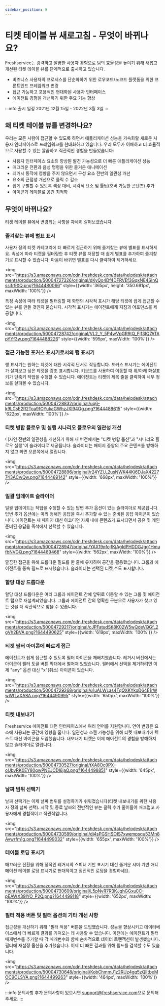 ```yaml
---
sidebar_position: 9
---
```


# 티켓 테이블 뷰 새로고침 - 무엇이 바뀌나요?

Freshservice는 강력하고 깔끔한 사용자 경험으로 팀의 효율성을 높이기 위해 새롭고 개선된 티켓 테이블 뷰를 단계적으로 출시하고 있습니다.

- 비즈니스 사용자의 프로세스를 단순화하기 위한 로우코드/노코드 플랫폼을 위한 프론트엔드 프레임워크 변경
- 접근 가능하고 포용적인 현대화된 사용자 인터페이스
- 에이전트 경험을 개선하기 위한 주요 기능 향상

:::info 출시 일정
2021년 12월 15일 - 2022년 3월 3일
:::

## 왜 티켓 테이블 뷰를 변경하나요?

우리는 모든 사람이 접근할 수 있도록 하면서 애플리케이션 성능을 가속화할 새로운 사용자 인터페이스로 프레임워크를 현대화하고 있습니다. 우리 모두가 이해하고 더 효율적으로 사용할 수 있는 깔끔하고 직관적인 경험을 만들었습니다:

- 사용자 인터페이스 요소의 향상된 발견 가능성으로 더 빠른 애플리케이션 성능
- 매끄러운 전환과 음성 명령을 위한 즐거운 애니메이션
- 레거시 동작에 영향을 주지 않으면서 구성 요소 전반의 일관성 개선
- 요소의 근접성 개선으로 클릭 수 감소
- 쉽게 구별할 수 있도록 색상 대비, 시각적 요소 및 툴팁(호버 가능한 콘텐츠) 추가
- 아이콘과 레이블로 공간 최적화

## 무엇이 바뀌나요?

티켓 테이블 뷰에서 변경되는 사항을 자세히 살펴보겠습니다.

### 즐겨찾는 뷰에 별표 표시

사용자 정의 티켓 카테고리에 더 빠르게 접근하기 위해 즐겨찾는 뷰에 별표를 표시하세요. 속성에 따라 티켓을 필터링한 후 티켓 뷰를 저장할 때 쉽게 별표를 추가하여 즐겨찾기로 표시할 수 있습니다. 마음이 바뀌면 별표를 다시 클릭하여 제거하세요.

<img src="https://s3.amazonaws.com/cdn.freshdesk.com/data/helpdesk/attachments/production/50004727326/original/dKyQo4Df4DFRVEf3GqxNE4SInQssifr9XQ.png?1644480066" style={{width: '365px', height: '350.681px', maxWidth: '100%'}} />

특정 속성에 따라 티켓을 필터링할 때 화면의 시각적 표시가 해당 티켓에 쉽게 접근할 수 있는 뷰를 만들 것인지 묻습니다. 시각적 표시기는 에이전트에게 지침과 어포던스를 제공합니다.

<img src="https://s3.amazonaws.com/cdn.freshdesk.com/data/helpdesk/attachments/production/50004728742/original/VL2_Y_5P4wVpGR9tQ_Fj13IQ7ATApYYf3w.png?1644488226" style={{width: '595px', maxWidth: '100%'}} />

### 접근 가능한 포커스 표시기로서의 행 표시기

행 표시기는 원하는 티켓에 대한 시각적 단서로 작동합니다. 포커스 표시기는 에이전트가 살펴보고 싶은 티켓을 강조 표시합니다. 키보드를 사용하여 이동할 때 위/아래 화살표 키가 단축키 작업을 수행할 수 있습니다. 에이전트는 티켓의 제목 줄을 클릭하여 세부 정보를 살펴볼 수 있습니다.

<img src="https://s3.amazonaws.com/cdn.freshdesk.com/data/helpdesk/attachments/production/50004728832/original/uq6-k9LCsE2R2Toa9fOYukaGWhzJXI94Og.png?1644488615" style={{width: '622px', maxWidth: '100%'}} />

### 티켓 병합 플로우 및 실행 시나리오 플로우의 일관성 개선

디자인 전반의 일관성을 개선하기 위해 새 버전에서는 "티켓 병합 옵션"과 "시나리오 플로우 실행"이 슬라이더로 제공됩니다. 슬라이더는 페이지 중앙의 주요 콘텐츠를 방해하지 않고 화면 오른쪽에서 열립니다.

<img src="https://s3.amazonaws.com/cdn.freshdesk.com/data/helpdesk/attachments/production/50004728896/original/r24YZU_2usNWK44Ki6DJaX4227743ACwQw.png?1644489142" style={{width: '668px', maxWidth: '100%'}} />

### 일괄 업데이트 슬라이더

일괄 업데이트는 작업을 수행할 수 있는 답변 추가 옵션이 있는 슬라이더로 제공됩니다. 답변 추가 옵션에는 미리 정해진 응답을 즉시 추가할 수 있는 준비된 응답 아이콘이 있습니다. 에이전트는 새 페이지 대신 아코디언 자체 내에 콘텐츠가 표시되면서 공유 및 개인 준비된 응답을 즉석에서 선택할 수 있습니다.

<img src="https://s3.amazonaws.com/cdn.freshdesk.com/data/helpdesk/attachments/production/50004728947/original/YAX19qfojfKjAgIdPHDDGJgg1HmufbNVGQ.png?1644489468" style={{width: '562px', maxWidth: '100%'}} />

깔끔한 접근을 위해 드롭다운 필드를 한 줄에 유지하여 공간을 활용했습니다. 그룹과 에이전트를 종속 필드로 표시했습니다. 슬라이더는 선택된 티켓 수도 표시합니다.

### 할당 대상 드롭다운

할당 대상 드롭다운은 여러 그룹과 에이전트 간에 앞뒤로 이동할 수 있는 그룹 및 에이전트 탭으로 재설계되었습니다. 그룹과 에이전트 간의 명확한 구분으로 사용자가 찾고 있는 것을 더 직관적으로 찾을 수 있습니다.

<img src="https://s3.amazonaws.com/cdn.freshdesk.com/data/helpdesk/attachments/production/50004729217/original/cJPFatudStI8K02W5wQdeVQGf_2gVh2BVA.png?1644490625" style={{width: '619px', maxWidth: '100%'}} />

### 티켓 필터 아이콘에 빠르게 접근

에이전트가 쉽게 접근할 수 있도록 필터 아이콘을 재배치했습니다. 레거시 버전에서는 아이콘이 필터 토글 버튼 막대에서 떨어져 있었습니다. 필터에서 선택을 제거하려면 이제 "any" 옵션 대신 "x"(취소) 아이콘이 있습니다.

<img src="https://s3.amazonaws.com/cdn.freshdesk.com/data/helpdesk/attachments/production/50004729268/original/u1uALWLas4TqQXKYkoD64E1rWwWfLaXA8A.png?1644490995" style={{width: '650px', maxWidth: '100%'}} />

### 티켓 내보내기

Freshservice 에이전트 대면 인터페이스에서 여러 언어를 지원합니다. 언어 변경은 요소에 사용되는 공간에 영향을 줍니다. 일관성과 스캔 가능성을 위해 티켓 내보내기에 텍스트 대신 아이콘을 도입했습니다. 내보내기 티켓은 이제 에이전트의 경험을 방해하지 않고 슬라이더로 열립니다.

<img src="https://s3.amazonaws.com/cdn.freshdesk.com/data/helpdesk/attachments/production/50004730527/original/tXA8Oc0PX-oUbvRK0EY80gwPNEJCDl6jaQ.png?1644498851" style={{width: '645px', maxWidth: '100%'}} />

### 날짜 범위 선택기

날짜 선택기는 이제 날짜 범위를 설정하기가 쉬워졌습니다(티켓 내보내기를 위한 사용자 정의 날짜 선택). 시작 및 종료 날짜의 전반적인 뷰는 클릭 수가 줄어들어 매끄럽고 사용자에게 경험적이고 직관적입니다.

<img src="https://s3.amazonaws.com/cdn.freshdesk.com/data/helpdesk/attachments/production/50004730589/original/dj4sPGSHSOIS7xwempsqu53Mn8Avwrfm1g.png?1644499032" style={{width: '655px', maxWidth: '100%'}} />

### 테이블 로딩 표시기

매끄러운 전환을 위해 정적인 레거시의 스피너 기반 표시기 대신 즐거운 시머 기반 애니메이션 테이블 로딩 표시기로 현대적이고 점진적인 로딩을 경험하세요.

<img src="https://s3.amazonaws.com/cdn.freshdesk.com/data/helpdesk/attachments/production/50004730609/original/L5pNvR7R3KJqhGGxu0C-pEAWX39IYO_P2Q.png?1644499118" style={{width: '652px', maxWidth: '100%'}} />

### 필터 적용 버튼 및 필터 옵션의 기타 개선 사항

접근성을 개선하기 위해 "필터 적용" 버튼을 도입했습니다. 성능을 향상시키고 데이터베이스에서 더 빠르게 결과를 가져오는 데 사용할 수 있습니다. 이전에는 에이전트가 필터 매개변수를 추가할 때 각 매개변수와 함께 순차적으로 데이터 트랜잭션이 발생했습니다. 필터에 재설정 옵션을 추가했습니다. 이제 더 빠른 결과를 위해 필드를 검색할 수도 있습니다.

<img src="https://s3.amazonaws.com/cdn.freshdesk.com/data/helpdesk/attachments/production/50004730648/original/KobChmmJ1z2RUz4gq5zQlItbeMOC9OLSYA.png?1644499263" style={{width: '464px', maxWidth: '100%'}} />

:::info 문의사항
추가 문의사항이 있으시면 [support@freshservice.com](mailto:support@freshservice.com)으로 문의해 주세요.
:::